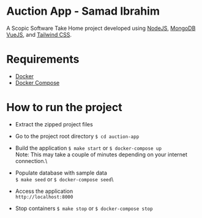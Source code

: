 # Auction App - Samad Ibrahim

A Scopic Software Take Home project developed using [NodeJS](https://nodejs.dev/), [MongoDB](https://www.mongodb.com/) [VueJS](https://v3.vuejs.org/), and [Tailwind CSS](https://tailwindcss.com/).

# Requirements
 * [Docker](https://www.docker.com/)
 * [Docker Compose](https://docs.docker.com/compose/)

# How to run the project
 * Extract the zipped project files
 * Go to the project root directory
 `$ cd auction-app`
 * Build the application
 `$ make start` or `$ docker-compose up`\
  Note: This may take a couple of minutes depending on your internet connection.\

 * Populate database with sample data\
 `$ make seed` or `$ docker-compose seed`\

 * Access the application\
  `http://localhost:8000`

 * Stop containers
 `$ make stop` or `$ docker-compose stop`

